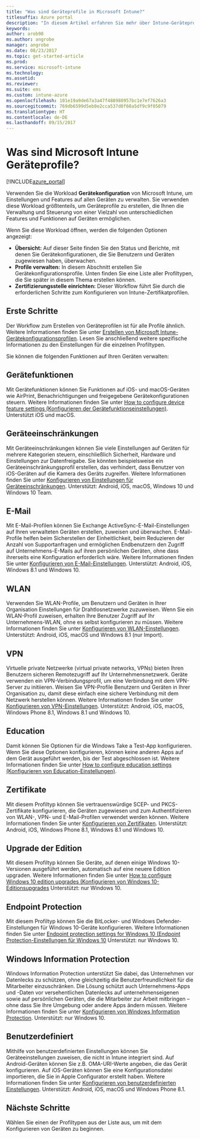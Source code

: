 ```yaml
---
title: "Was sind Geräteprofile in Microsoft Intune?"
titlesuffix: Azure portal
description: "In diesem Artikel erfahren Sie mehr über Intune-Geräteprofile und wie sie Ihnen helfen können, Geräte in Ihrem Unternehmen verwalten und schützen."
keywords: 
author: arob98
ms.author: angrobe
manager: angrobe
ms.date: 08/23/2017
ms.topic: get-started-article
ms.prod: 
ms.service: microsoft-intune
ms.technology: 
ms.assetid: 
ms.reviewer: 
ms.suite: ems
ms.custom: intune-azure
ms.openlocfilehash: 101e19a9de67a3a47f488988957bc1e7ef7626a3
ms.sourcegitcommit: 769db6599d5eb0e2cca537d0f60a5df9c9f05079
ms.translationtype: HT
ms.contentlocale: de-DE
ms.lasthandoff: 09/15/2017
---
```

# <a name="what-are-microsoft-intune-device-profiles"></a>Was sind Microsoft Intune Geräteprofile?

[!INCLUDE[azure_portal](./includes/azure_portal.md)]

Verwenden Sie die Workload **Gerätekonfiguration** von Microsoft Intune, um Einstellungen und Features auf allen Geräten zu verwalten. Sie verwenden diese Workload größtenteils, um Geräteprofile zu erstellen, die Ihnen die Verwaltung und Steuerung von einer Vielzahl von unterschiedlichen Features und Funktionen auf Geräten ermöglichen.

Wenn Sie diese Workload öffnen, werden die folgenden Optionen angezeigt:

- **Übersicht:** Auf dieser Seite finden Sie den Status und Berichte, mit denen Sie Gerätekonfigurationen, die Sie Benutzern und Geräten zugewiesen haben, überwachen.
- **Profile verwalten:** In diesem Abschnitt erstellen Sie Gerätekonfigurationsprofile. Unten finden Sie eine Liste aller Profiltypen, die Sie später in diesem Thema erstellen können.
- **Zertifizierungsstelle einrichten:** Dieser Workflow führt Sie durch die erforderlichen Schritte zum Konfigurieren von Intune-Zertifikatprofilen.

## <a name="getting-started"></a>Erste Schritte

Der Workflow zum Erstellen von Geräteprofilen ist für alle Profile ähnlich. Weitere Informationen finden Sie unter [Erstellen von Microsoft Intune-Gerätekonfigurationsprofilen](device-profile-create.md). Lesen Sie anschließend weitere spezifische Informationen zu den Einstellungen für die einzelnen Profiltypen.

Sie können die folgenden Funktionen auf Ihren Geräten verwalten:

## <a name="device-features"></a>Gerätefunktionen

Mit Gerätefunktionen können Sie Funktionen auf iOS- und macOS-Geräten wie AirPrint, Benachrichtigungen und freigegebene Gerätekonfigurationen steuern.
Weitere Informationen finden Sie unter [How to configure device feature settings (Konfigurieren der Gerätefunktionseinstellungen)](device-features-configure.md). Unterstützt iOS und macOS.

## <a name="device-restrictions"></a>Geräteeinschränkungen
Mit Geräteeinschränkungen können Sie viele Einstellungen auf Geräten für mehrere Kategorien steuern, einschließlich Sicherheit, Hardware und Einstellungen zur Datenfreigabe. Sie könnten beispielsweise ein Geräteeinschränkungsprofil erstellen, das verhindert, dass Benutzer von iOS-Geräten auf die Kamera des Geräts zugreifen.
Weitere Informationen finden Sie unter [Konfigurieren von Einstellungen für Geräteeinschränkungen](device-restrictions-configure.md). Unterstützt: Android, iOS, macOS, Windows 10 und Windows 10 Team.

## <a name="email"></a>E-Mail
Mit E-Mail-Profilen können Sie Exchange ActiveSync-E-Mail-Einstellungen auf Ihren verwalteten Geräten erstellen, zuweisen und überwachen. E-Mail-Profile helfen beim Sicherstellen der Einheitlichkeit, beim Reduzieren der Anzahl von Supportanfragen und ermöglichen Endbenutzern den Zugriff auf Unternehmens-E-Mails auf ihren persönlichen Geräten, ohne dass ihrerseits eine Konfiguration erforderlich wäre.
Weitere Informationen finden Sie unter [Konfigurieren von E-Mail-Einstellungen](email-settings-configure.md). Unterstützt: Android, iOS, Windows 8.1 und Windows 10.

## <a name="wi-fi"></a>WLAN
Verwenden Sie WLAN-Profile, um Benutzern und Geräten in Ihrer Organisation Einstellungen für Drahtlosnetzwerke zuzuweisen. Wenn Sie ein WLAN-Profil zuweisen, erhalten Ihre Benutzer Zugriff auf Ihr Unternehmens-WLAN, ohne es selbst konfigurieren zu müssen.
Weitere Informationen finden Sie unter [Konfigurieren von WLAN-Einstellungen](wi-fi-settings-configure.md). Unterstützt: Android, iOS, macOS und Windows 8.1 (nur Import).

## <a name="vpn"></a>VPN
Virtuelle private Netzwerke (virtual private networks, VPNs) bieten Ihren Benutzern sicheren Remotezugriff auf Ihr Unternehmensnetzwerk. Geräte verwenden ein VPN-Verbindungsprofil, um eine Verbindung mit dem VPN-Server zu initiieren. Weisen Sie VPN-Profile Benutzern und Geräten in Ihrer Organisation zu, damit diese einfach eine sichere Verbindung mit dem Netzwerk herstellen können.
Weitere Informationen finden Sie unter [Konfigurieren von VPN-Einstellungen](vpn-settings-configure.md).
Unterstützt: Android, iOS, macOS, Windows Phone 8.1, Windows 8.1 und Windows 10.

## <a name="education"></a>Education
Damit können Sie Optionen für die Windows Take a Test-App konfigurieren. Wenn Sie diese Optionen konfigurieren, können keine anderen Apps auf dem Gerät ausgeführt werden, bis der Test abgeschlossen ist.
Weitere Informationen finden Sie unter [How to configure education settings (Konfigurieren von Education-Einstellungen)](education-settings-configure.md).

## <a name="certificates"></a>Zertifikate
Mit diesem Profiltyp können Sie vertrauenswürdige SCEP- und PKCS-Zertifikate konfigurieren, die Geräten zugewiesen und zum Authentifizieren von WLAN-, VPN- und E-Mail-Profilen verwendet werden können.
Weitere Informationen finden Sie unter [Konfigurieren von Zertifikaten](certificates-configure.md). Unterstützt: Android, iOS, Windows Phone 8.1, Windows 8.1 und Windows 10.

## <a name="edition-upgrade"></a>Upgrade der Edition
Mit diesem Profiltyp können Sie Geräte, auf denen einige Windows 10-Versionen ausgeführt werden, automatisch auf eine neuere Edition upgraden.
Weitere Informationen finden Sie unter [How to configure Windows 10 edition upgrades (Konfigurieren von Windows 10-Editionsupgrades](edition-upgrade-configure-windows-10.md) Unterstützt: nur Windows 10.

## <a name="endpoint-protection"></a>Endpoint Protection
Mit diesem Profiltyp können Sie die BitLocker- und Windows Defender-Einstellungen für Windows 10-Geräte konfigurieren.
Weitere Informationen finden Sie unter [Endpoint protection settings for Windows 10 (Endpoint Protection-Einstellungen für Windows 10](endpoint-protection-windows-10.md) Unterstützt: nur Windows 10.

## <a name="windows-information-protection"></a>Windows Information Protection
Windows Information Protection unterstützt Sie dabei, das Unternehmen vor Datenlecks zu schützen, ohne gleichzeitig die Benutzerfreundlichkeit für die Mitarbeiter einzuschränken. Die Lösung schützt auch Unternehmens-Apps und -Daten vor versehentlichen Datenlecks auf unternehmenseigenen sowie auf persönlichen Geräten, die die Mitarbeiter zur Arbeit mitbringen – ohne dass Sie Ihre Umgebung oder andere Apps ändern müssen.
Weitere Informationen finden Sie unter [Konfigurieren von Windows Information Protection](windows-information-protection-configure.md). Unterstützt: nur Windows 10.

## <a name="custom"></a>Benutzerdefiniert
Mithilfe von benutzerdefinierten Einstellungen können Sie Geräteeinstellungen zuweisen, die nicht in Intune integriert sind. Auf Android-Geräten können Sie z.B. OMA-URI-Werte angeben, die das Gerät konfigurieren. Auf iOS-Geräten können Sie eine Konfigurationsdatei importieren, die Sie in Apple Configurator erstellt haben.
Weitere Informationen finden Sie unter [Konfigurieren von benutzerdefinierten Einstellungen](custom-settings-configure.md). Unterstützt: Android, iOS, macOS und Windows Phone 8.1.

## <a name="next-steps"></a>Nächste Schritte
Wählen Sie einen der Profiltypen aus der Liste aus, um mit dem Konfigurieren von Geräten zu beginnen.
